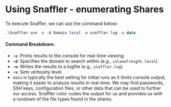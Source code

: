 # Using Snaffler - enumerating Shares
To execute Snaffler, we can use the command below:
``` powershell
.\Snaffler.exe -s -d Domain.local -o snaffler.log -v data
```
#### Command Breakdown:

- **`-s`**: Prints results to the console for real-time viewing.
- **`-d`**: Specifies the domain to search within (e.g., `inlanefreight.local`).
- **`-o`**: Writes the results to a logfile (e.g., `snaffler.log`).
- **`-v`**: Sets verbosity level.
- `data` is typically the best setting for initial runs as it limits console output, making it easier to analyze results in real-time.
We may find passwords, SSH keys, configuration files, or other data that can be used to further our access. Snaffler color codes the output for us and provides us with a rundown of the file types found in the shares.
